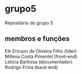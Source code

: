# grupo5
Repositório do grupo 5
## membros e funções
Eik Ericson de Oliveira Filho (líder)\
Millena Costa Pimentel (front-end)\
Letícia Barbosa (documentador)\
Rodrigo Frota (back-end)
